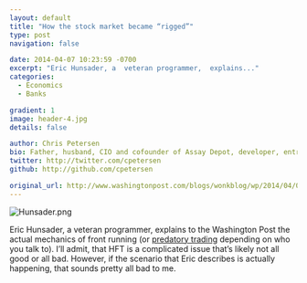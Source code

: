 ```yaml
---
layout: default
title: "How the stock market became “rigged”"
type: post
navigation: false

date: 2014-04-07 10:23:59 -0700
excerpt: "Eric Hunsader, a  veteran programmer,  explains..."
categories:
  - Economics
  - Banks

gradient: 1
image: header-4.jpg
details: false

author: Chris Petersen
bio: Father, husband, CIO and cofounder of Assay Depot, developer, entrepreneur and technologist.
twitter: http://twitter.com/cpetersen
github: http://github.com/cpetersen

original_url: http://www.washingtonpost.com/blogs/wonkblog/wp/2014/04/04/a-veteran-programmer-explains-how-the-stock-market-became-rigged/
---
```



  ![Hunsader.png](/attachments/d3ff88fac8efa5ca33d85b8d012bea52/image.png)  

 Eric Hunsader, a  veteran programmer,  explains to the Washington Post the actual mechanics of front running (or  [predatory trading](http://www.chrisstucchio.com/blog/2014/fervent_defense_of_frontrunning_hfts.html)  depending on who you talk to). I’ll admit, that HFT is a complicated issue that’s likely not all good or all bad. However, if the scenario that Eric describes is actually happening, that sounds pretty all bad to me. 
